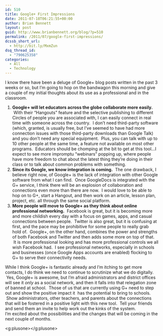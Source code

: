 ```yaml
---
id: 510
title: Google+ First Impressions
date: 2011-07-18T06:21:55+00:00
author: Brian Bennett
layout: post
guid: http://www.brianbennett.org/blog/?p=510
permalink: /2011/07/google-first-impressions/
dcssb_short_url:
  - http://bit.ly/MxmZun
dsq_thread_id:
  - "790625358"
categories:
  - All
  - Technology
---
```

I know there have been a deluge of Google+ blog posts written in the past 3 weeks or so, but I&#8217;m going to hop on the bandwagon this morning and give a couple of my initial thoughts about its use as a professional and in the classroom.

  1. **Google+ will let educators across the globe collaborate more easily.**  With their &#8220;Hangouts&#8221; feature and the selective publishing to different Circles of people you are associated with, I can easily connect in real time with someone across the country.  I don&#8217;t need third-party software (which, granted, is usually free, but I&#8217;ve seemed to have had more connection issues with those third-party downloads than Google Talk) and you don&#8217;t need any special equipment.  Plus, you can talk with up to 10 other people at the same time, a feature not available on most other programs.  Educators should be chomping at the bit to get at this tool&#8230;I expect to see more impromptu &#8220;webinars&#8221; popping up, where people have more freedom to chat about the latest thing they&#8217;re doing in their class or to talk about common problems with something.
  2. **Since its Google, we know integration is coming.**  The one drawback, I believe right now, of Google+ is the lack of integration with other Google software from what I can find.  Once GoogleDocs is integrated with the G+ service, I think there will be an explosion of collaboration and connections even more than there are now.  I would love to be able to hop on to G+, start a Hangout, and then work on an article, lesson plan, project, etc. all through the same social platform.
  3. **More people will move to Google+ as they think about online professional networking.**  Facebook is great, but it is becoming more and more childish every day with a focus on games, apps, and casual connections between people.  Twitter is also great, but it is confusing at first, and the pace may be prohibitive for some people to really grab hold of.  Google+, on the other hand, combines the power and strengths of both Facebook and Twitter and then adds some more on top of that.  It is more professional looking and has more professional controls we all wish Facebook had.  I see professional networks, especially in schools and businesses (once Google Apps accounts are enabled) flocking to G+ to serve their connectivity needs.

<div>
  While I think Google+ is fantastic already and I&#8217;m itching to get more contacts, I do think we need to continue to scrutinize what we do digitally.  Yes, Google+ is awesome, but I&#8217;m afraid administrators and district offices will see it <em>only</em> as a social network, and then it falls into that relegation zone of banned at school.  Those of us that are currently using G+ need to step out and show the positive impact it  has the potential to bring to schools.  Show administrators, other teachers, and parents about the connections that will be fostered in a positive light with this new tool.  Tell your friends and send them an invite to help work out the kinks of the system.
</div>

<div>
  I&#8217;m excited about the possibilities and the changes that will be coming in the next couple of months.
</div>

<g:plusone></g:plusone>